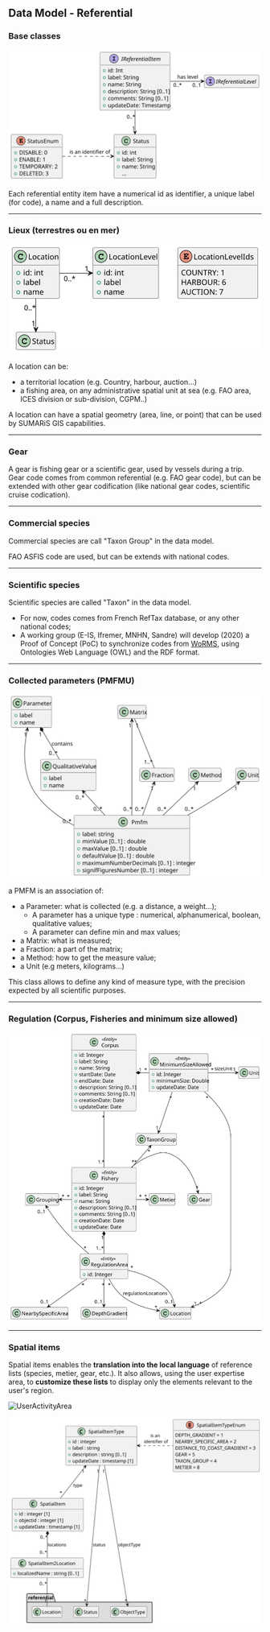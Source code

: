 ## Data Model - Referential

### Base classes

![common](model/referential/common.svg)

Each referential entity item have a numerical id as identifier, a unique label (for code), a name and a full description. 

---
### Lieux (terrestres ou en mer)

![location](model/referential/location.svg)

A location can be:
  - a territorial location (e.g. Country, harbour, auction...)
  - a fishing area, on any administrative spatial unit at sea (e.g. FAO area, ICES division or sub-division, CGPM..)

A location can have a spatial geometry (area, line, or point) that can be used by SUMARiS GIS capabilities.  

---
### Gear

A gear is fishing gear or a scientific gear, used by vessels during a trip. 
Gear code comes from common referential (e.g. FAO gear code), but can be extended with other gear codification (like national gear codes, scientific cruise codication).

---
### Commercial species

Commercial species are call "Taxon Group" in the data model.

FAO ASFIS code are used, but can be extends with national codes. 

---
### Scientific species

Scientific species are called "Taxon" in the data model.

 - For now, codes comes from French RefTax database, or any other national codes;
 - A working group (E-IS, Ifremer, MNHN, Sandre) will develop (2020) a Proof of Concept (PoC) to synchronize codes from [WoRMS](http://www.marinespecies.org/), using Ontologies Web Language (OWL) and the RDF format.    

---
### Collected parameters (PMFMU)

![pmfm](model/referential/pmfm.svg)

a PMFM is an association of:
 
 - a Parameter: what is collected (e.g. a distance, a weight...);
    * A parameter has a unique type : numerical, alphanumerical, boolean, qualitative values;
    * A parameter can define min and max values;
 - a Matrix: what is measured;
 - a Fraction: a part of the matrix;
 - a Method: how to get the measure value;
 - a Unit (e.g meters, kilograms...)

This class allows to define any kind of measure type, with the precision expected by all scientific purposes.

---
### Regulation (Corpus, Fisheries and minimum size allowed)

![regulation](model/referential/regulation.svg)

---
### Spatial items

Spatial items enables the **translation into the local language** of reference lists (species, metier, gear, etc.). 
It also allows, using the user expertise area, to **customize these lists** to display only the elements relevant to the user's region.

![UserActivityArea](model/referential/UserActivityArea.svg)

![spatial](model/referential/spatial.svg)